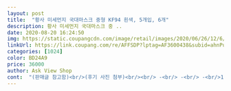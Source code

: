 ```yaml
---
layout: post 
title:  "황사 미세먼지 국대마스크 중형 KF94 흰색, 5개입, 6개" 
description: 황사 미세먼지 국대마스크 중 ..
date: 2020-08-20 16:24:50 
img: https://static.coupangcdn.com/image/retail/images/2020/06/26/12/6/424c17e4-0d42-49e2-ac70-c55d069e4a2d.jpg 
linkUrl: https://link.coupang.com/re/AFFSDP?lptag=AF3600438&subid=ahnPublicAsk&pageKey=1748049158&itemId=2976853200&vendorItemId=70965237300&traceid=V0-113-1179b6c7e68a8721 
categories: [1024] 
color: BD24A9 
price: 36000 
author: Ask View Shop 
cont:  "(판매글 참고함)<br/>(후기 사진 첨부)<br/><br/> -<br/> -<br/> -<br/>1.<br/> 호흡이 편한 디자인 <br/>2.<br/> 소비자 중심 구조<br/>3.<br/> 부드러운 이어밴드<br/>36000원에 샀구요.<br/><br/>4.<br/> 코클립<br/>4개의 필터 구조로 구성되어 있어 미세 먼지로부터<br/>5.<br/> 4중구조<br/>5.<br/> 밀착구조<br/>5매입 6팩  30매입니다.<br/><br/>6봉 총 30개 (5개입6개30)<br/>7월 9일 오후15시 사이에 찔끔 찔끔 풀렸나봐요ㅎㅎ<br/>kf94 제품으로 기능에 대한 고민없이 믿고 사용하셔도 됩니다.<br/><br/>kf94인데.<br/>.<br/> 생각보다 얇고, 착용감이 좋아요<br/>■ 구매이유 국대 마스크 좋다는 이야기는 많이 들어봤는데... <br/><br/>■ 보관방법<br/>■ 사용기한  2023년6월30일까지<br/>■ 상품구성 1봉에 5개씩 포장되어있고,<br/>■ 전성분<br/>■ 제조국  대한민국 (MADE IN KOREA)<br/>■ 제품설명<br/>■ 총평<br/>■배송받은날짜 2020년7월4일<br/>(조금더 사용해보고 후기 추가 해볼게요)<br/>가격은 공적보다 싸다는데 사실 요즘 kf94는 가격하락추세고, 개별포장도 아니고 2매씩도 아니고 5매씩 동봉되어 있는데 가격이 비싸네요.<br/><br/>개별 포장도 아닌데 개당 1200원꼴이면 비싸다는 점 빼곤 장점이 많은 마스크네요^^<br/>겉감,안감,중간재,필터(부직포(흰색))<br/>고탄성 소재로 장시간 착용하여도 귀가 아프거나, 접히지 않습니다<br/>구입이 어려워서 사용 못해봤는데<br/>국대 마스크를.<br/>.<br/>쿠팡에서 판매해서 이렇게 사용하게<br/>국대 소형은 kf94가 맞나 싶을 정도로 얇은데 중형은 다른 kf94랑 두께가  비슷합니다.<br/><br/>국대국대 하는 이유가 있네요.<br/><br/>국대마스크는 잘 몰랐는데 하도 평이 좋아서 구매해 봤는데 고딩 아들한텐 사이즈 실패네요.<br/><br/>귀가 아프거나 불편함이 없어요<br/>귀와 닿는 면적을  최대한 늘리고<br/>기능성 코클립으로 마스크가 흘러내리거나 들뜨는 현상을 방지합니다.<br/><br/>끈(폴리우레탄나일론끈(흰색))<br/>다른분들도 사용해 볼 수있게<br/>당연히? 찌그러져 왔지만 마스크는 이상없으니 이정도는 괜찮습니다ㅎㅎ<br/>되서 좋아요<br/>마스크 많이 있는데도 숨쉬기 편하다는 평들이 많아서 벼르고벼르다 구입해봤는데 마스크가 이렇게까지 고퀄일수도 있네요.<br/>.<br/><br/>마스크 상자는 찌그러져 왔지만.<br/>.<br/><br/>마스크에 입이 닿지 않도록 디자인하여 충분한 호흡공간 확보<br/>명불허전 국대네요!<br/>무한의 새고로 쿠팡에서 인기 마스크는 처음 사보네요 ㅋㅋ 누구나 살 수 있는 마스크들은 샀지만 웰킵스라든가 크리넥스, 아이리스, 국대마스크는 구하기 너무 힘들더라고요.<br/><br/>밀폐용기, 실온(130C)보관<br/>사이즈는 써보지 않는 한 사실 조언하기 힘드네요.<br/><br/>상자는 얇아서 이대로 택배보내면 찌그러질것 같은 도화지 같은 상자예요.<br/><br/>새고하다 대형이 주문되었었는데, 상품평을 보니 크다는 평이 많아서 중형사려고 힘들게 주문한 대형을 취소하고 산건데 고등1학년 아들한테 살짝 작네요.<br/><br/>소비자 입장에서 한번 더 깐깐하게 생각하고 제작합니다.<br/><br/>수도권에 확진자 늘어서 가을 대유행전조라길래 출근하는 신랑위해 구입했어요.<br/><br/>아쉽거나 그런 마음은 없었어요(>.<br/><)<br/>약국에서 공적으로도 구매하기 힘들었던<br/>얼굴에 닿는 제품인 만큼 편안한 착용감을 위해<br/>옆면 S라인으로 장시간 착용시에도 귀 통증 현상 완화<br/>오자마자 뜯어 보니  보통마스크들은 통으로 입에 씌우게 되어있다면 국대는 볼쪽은 손으로 잡기 편하게 납작한데 그게 얼굴에 쫙 밀착시켜주고 턱쪽도 코쪽도 마찬가지로 밀착이 잘되요.<br/>.<br/> 코 지지대도 짱짱하네요.<br/>.<br/><br/>우리끼리 얘기지만... <br/> 상자가 예쁜건 아니라서^^;;<br/>유통기한 2023.<br/>7.<br/>4일이네요.<br/><br/>이어 밴드를 최소화하였습니다.<br/><br/>저희집까지오는데 굉장히 험난했는듯.<br/>  찢기고 찌그러지고... <br/> 그래도 내용물엔 이상없으니 패쓰<br/>중형인데 작거나 타이트한 느낌도없고<br/>착용감은 다른 마스크보다 좋습니다.<br/><br/>초등학년이나  중학생들이 맞을것 같아요 ㅎㅎ<br/>코편 (폴리프로필렌피복철사)<br/>쿠팡에 뜨길래 구매해서<br/>쿠팡에서 자주 판매했으면 좋겠습니다.<br/><br/>쿠팡의 빠른 배송은 늘 감사해요<br/>택배 받고, 착용해보니 왜 인기 있는 마스크인지 알것 같아요<br/>턱끝까지 얼굴을 감싸 제품의 밀착력을 더욱 높였습니다<br/>포장된 마스크 사용하는데 지장 1도 없고<br/>한번쓰고 버리기엔 정말 아까운 마스크예요.<br/><br/>효과적으로 보호 할수 있습니다.<br/><br/>" 
---
```

